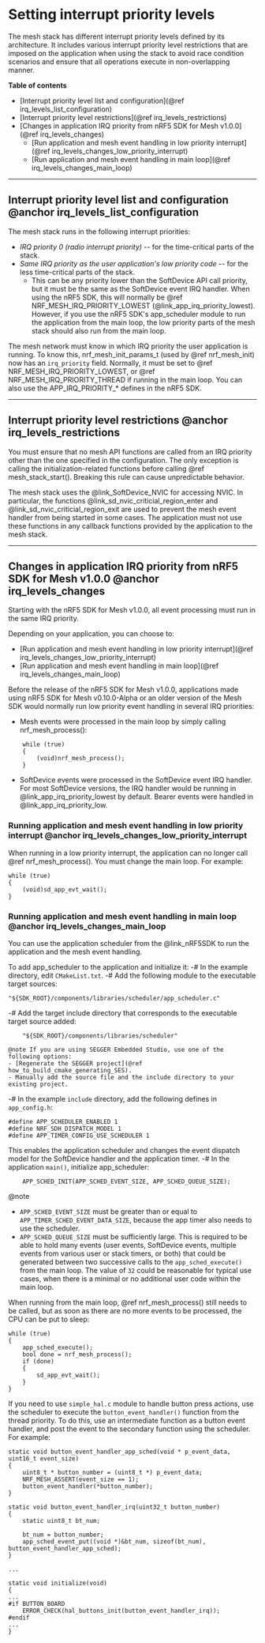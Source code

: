 # Setting interrupt priority levels

The mesh stack has different interrupt priority levels defined by its architecture. It includes
various interrupt priority level restrictions that are imposed on the application when using
the stack to avoid race condition scenarios and ensure that all operations execute
in non-overlapping manner.

**Table of contents**
- [Interrupt priority level list and configuration](@ref irq_levels_list_configuration)
- [Interrupt priority level restrictions](@ref irq_levels_restrictions)
- [Changes in application IRQ priority from nRF5 SDK for Mesh v1.0.0](@ref irq_levels_changes)
    - [Run application and mesh event handling in low priority interrupt](@ref irq_levels_changes_low_priority_interrupt)
    - [Run application and mesh event handling in main loop](@ref irq_levels_changes_main_loop)

    
---

## Interrupt priority level list and configuration @anchor irq_levels_list_configuration

The mesh stack runs in the following interrupt priorities:
- _IRQ priority 0 (radio interrupt priority)_ -- for the time-critical parts of the stack.
- _Same IRQ priority as the user application's low priority code_ -- for the less time-critical
parts of the stack.
    - This can be any priority lower than the SoftDevice API call priority, but it must be the same
    as the SoftDevice event IRQ handler. When using the nRF5 SDK, this will normally be
    @ref NRF_MESH_IRQ_PRIORITY_LOWEST (@link_app_irq_priority_lowest). However, if you use the nRF5
    SDK's app_scheduler module to run the application from the main loop, the low priority parts
    of the mesh stack should also run from the main loop.

The mesh network must know in which IRQ priority the user application is running.
To know this, nrf_mesh_init_params_t (used by @ref nrf_mesh_init) now has an `irq_priority` field.
Normally, it must be set to @ref NRF_MESH_IRQ_PRIORITY_LOWEST, or @ref NRF_MESH_IRQ_PRIORITY_THREAD
if running in the main loop. You can also use the APP_IRQ_PRIORITY_* defines in the nRF5 SDK.

---

## Interrupt priority level restrictions @anchor irq_levels_restrictions

You must ensure that no mesh API functions are called from an IRQ priority other than
the one specified in the configuration. The only exception is calling the initialization-related
functions before calling @ref mesh_stack_start(). Breaking this rule can cause unpredictable behavior.

The mesh stack uses the @link_SoftDevice_NVIC for accessing NVIC. In particular,
the functions @link_sd_nvic_criticial_region_enter and @link_sd_nvic_criticial_region_exit
are used to prevent the mesh event handler from being started in some cases. The application
must not use these functions in any callback functions provided by the application to the mesh stack.

---

## Changes in application IRQ priority from nRF5 SDK for Mesh v1.0.0 @anchor irq_levels_changes

Starting with the nRF5 SDK for Mesh v1.0.0, all event processing must run in the same IRQ priority.

Depending on your application, you can choose to:
- [Run application and mesh event handling in low priority interrupt](@ref irq_levels_changes_low_priority_interrupt)
- [Run application and mesh event handling in main loop](@ref irq_levels_changes_main_loop)

Before the release of the nRF5 SDK for Mesh v1.0.0, applications made using nRF5 SDK for Mesh
v0.10.0-Alpha or an older version of the Mesh SDK would normally run low priority event handling
in several IRQ priorities:
- Mesh events were processed in the main loop by simply calling nrf_mesh_process():
```
    while (true)
    {
        (void)nrf_mesh_process();
    }
```
- SoftDevice events were processed in the SoftDevice event IRQ handler.
For most SoftDevice versions, the IRQ handler would be running in
@link_app_irq_priority_lowest by default. Bearer events were handled in @link_app_irq_priority_low.


### Running application and mesh event handling in low priority interrupt @anchor irq_levels_changes_low_priority_interrupt

When running in a low priority interrupt, the application can no longer call @ref nrf_mesh_process().
You must change the main loop. For example:
```
while (true)
{
    (void)sd_app_evt_wait();
}
```

### Running application and mesh event handling in main loop @anchor irq_levels_changes_main_loop

You can use the application scheduler from the @link_nRF5SDK to run the application and the mesh
event handling.

To add app_scheduler to the application and initialize it:
-# In the example directory, edit `CMakeList.txt`.
-# Add the following module to the executable target sources:
```
"${SDK_ROOT}/components/libraries/scheduler/app_scheduler.c"
```
-# Add the target include directory that corresponds to the executable target source added:
```
    "${SDK_ROOT}/components/libraries/scheduler"
```
    @note If you are using SEGGER Embedded Studio, use one of the following options:
    - [Regenerate the SEGGER project](@ref how_to_build_cmake_generating_SES).
    - Manually add the source file and the include directory to your existing project.
-# In the example `include` directory, add the following defines in `app_config.h`:
```
#define APP_SCHEDULER_ENABLED 1
#define NRF_SDH_DISPATCH_MODEL 1
#define APP_TIMER_CONFIG_USE_SCHEDULER 1
```
This enables the application scheduler and changes the event dispatch model for the SoftDevice handler
and the application timer.
-# In the application `main()`, initialize app_scheduler:
```
    APP_SCHED_INIT(APP_SCHED_EVENT_SIZE, APP_SCHED_QUEUE_SIZE);
```

@note
- `APP_SCHED_EVENT_SIZE` must be greater than or equal to `APP_TIMER_SCHED_EVENT_DATA_SIZE`, because
    the app timer also needs to use the scheduler.
- `APP_SCHED_QUEUE_SIZE` must be sufficiently large. This is required to be able to hold many events
    (user events, SoftDevice events, multiple events from various user or stack timers, or both)
    that could be generated between two successive calls to the `app_sched_execute()`
    from the main loop. The value of `32` could be reasonable for typical use cases,
    when there is a minimal or no additional user code within the main loop.


When running from the main loop, @ref nrf_mesh_process() still needs to be called,
but as soon as there are no more events to be processed, the CPU can be put to sleep:
```
while (true)
{
    app_sched_execute();
    bool done = nrf_mesh_process();
    if (done)
    {
        sd_app_evt_wait();
    }
}
```

If you need to use `simple_hal.c` module to handle button press actions,
use the scheduler to execute the `button_event_handler()` function from the thread priority.
To do this, use an intermediate function as a button event handler, and post the event
to the secondary function using the scheduler. For example:
```
static void button_event_handler_app_sched(void * p_event_data, uint16_t event_size)
{
    uint8_t * button_number = (uint8_t *) p_event_data;
    NRF_MESH_ASSERT(event_size == 1);
    button_event_handler(*button_number);
}

static void button_event_handler_irq(uint32_t button_number)
{
    static uint8_t bt_num;

    bt_num = button_number;
    app_sched_event_put((void *)&bt_num, sizeof(bt_num), button_event_handler_app_sched);
}

...

static void initialize(void)
{
...
#if BUTTON_BOARD
    ERROR_CHECK(hal_buttons_init(button_event_handler_irq));
#endif
...
}
```

